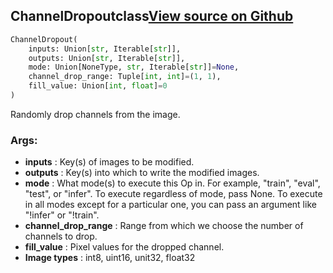 ## ChannelDropout<span class="tag">class</span><a class="sourcelink" href=https://github.com/fastestimator/fastestimator/blob/r1.1/fastestimator/op/numpyop/univariate/channel_dropout.py/#L24-L49>View source on Github</a>
```python
ChannelDropout(
	inputs: Union[str, Iterable[str]],
	outputs: Union[str, Iterable[str]],
	mode: Union[NoneType, str, Iterable[str]]=None,
	channel_drop_range: Tuple[int, int]=(1, 1),
	fill_value: Union[int, float]=0
)
```
Randomly drop channels from the image.


<h3>Args:</h3>

* **inputs** :  Key(s) of images to be modified.
* **outputs** :  Key(s) into which to write the modified images.
* **mode** :  What mode(s) to execute this Op in. For example, "train", "eval", "test", or "infer". To execute        regardless of mode, pass None. To execute in all modes except for a particular one, you can pass an argument        like "!infer" or "!train".
* **channel_drop_range** :  Range from which we choose the number of channels to drop.
* **fill_value** :  Pixel values for the dropped channel.
* **Image types** :     int8, uint16, unit32, float32



